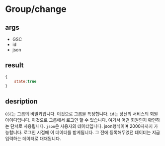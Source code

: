 # Group/change

## args

- GSC
- id
- json

## result

```JavaScript
{
    state:true
}
```

## desription

`GSC`는 그룹의 비밀키입니다. 이것으로 그룹을 특정합니다.
`id`는 당신의 서비스의 회원아이디입니다. 이것으로 그룹에서 로그인 할 수 있습니다. 여기서 어떤 회원인지 확인하는 단서로 사용됩니다.
`json`은 사용자의 데이터입니다. json형식이며 2000자까지 가능합니다. 로그인 시점에 이 데이터를 받게됩니다. 그 전에 등록해두었던 데이터는 지금 입력하는 데이터로 대채됩니다.